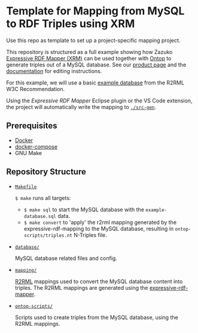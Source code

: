 # Template for Mapping from MySQL to RDF Triples using XRM

Use this repo as template to set up a project-specific mapping project.

This repository is structured as a full example showing how Zazuko [Expressive RDF Mapper (XRM)](https://zazuko.com/products/expressive-rdf-mapper/)
can be used together with [Ontop](https://github.com/ontop/ontop) to generate triples out of a MySQL database. See our [product page](https://zazuko.com/products/expressive-rdf-mapper/) and the [documentation](https://github.com/zazuko/expressive-rdf-mapper) for editing instructions.


For this example, we will use a basic [example database](https://www.w3.org/TR/r2rml/#example-input-database) from the R2RML W3C Recommendation.

Using the *Expressive RDF Mapper* Eclipse plugin or the VS Code extension, the project will automatically write the mapping to [`./src-gen`](./src-gen).

## Prerequisites

* [Docker](https://www.docker.com/get-started)
* [docker-compose](https://docs.docker.com/compose/install/)
* GNU Make

## Repository Structure

* [`Makefile`](./Makefile)

    `$ make` runs all targets:

    * `$ make sql` to start the MySQL database with the `example-database.sql` data.
    * `$ make convert` to 'apply' the r2rml mapping generated by the expressive-rdf-mapping to the MySQL database, resulting in `ontop-scripts/triples.nt` N-Triples file.

* [`database/`](./database/)

    MySQL database related files and config.

* [`mapping/`](./mapping/)

    [R2RML](https://www.w3.org/TR/r2rml/#abstract) mappings used to convert the MySQL database content into triples. The R2RML mappings are generated using the [expressive-rdf-mapper](https://github.com/zazuko/expressive-rdf-mapper).

* [`ontop-scripts/`](./ontop-scripts/)

    Scripts used to create triples from the MySQL database, using the R2RML mappings.
